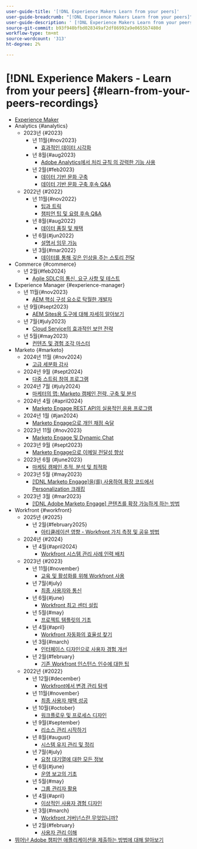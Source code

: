 ```yaml
---
user-guide-title: '[!DNL Experience Makers Learn from your peers]'
user-guide-breadcrumb: "[!DNL Experience Makers Learn from your peers]"
user-guide-description: ' [!DNL Experience Makers Learn from your peers]의 녹음/녹화 컬렉션'
source-git-commit: b93f940bfbd028349af2df86992a9e0655b7480d
workflow-type: tm+mt
source-wordcount: '313'
ht-degree: 2%

---
```



# [!DNL Experience Makers - Learn from your peers] {#learn-from-your-peers-recordings}

+ [Experience Maker](overview.md)
+ Analytics {#analytics}
   + 2023년 {#2023}
      + 년 11월{#nov2023}
         + [효과적인 데이터 시각화](analytics/nov2023/impactful-data-visualizations.md)
      + 년 8월{#aug2023}
         + [Adobe Analytics에서 처리 규칙 의 강력한 기능 사용](analytics/aug2023/processing-rules.md)
      + 년 2월{#feb2023}
         + [데이터 기반 문화 구축](analytics/feb2023/data-driven-culture.md)
         + [데이터 기반 문화 구축 후속 Q&amp;A](analytics/feb2023/data-driven-culture-q-and-a.md)
   + 2022년 {#2022}
      + 년 11월{#nov2022}
         + [팁과 트릭](analytics/nov2022/tips-and-tricks.md)
         + [챔피언 팁 및 요령 후속 Q&amp;A](analytics/nov2022/tips-and-tricks-q-and-a.md)
      + 년 8월{#aug2022}
         + [데이터 품질 및 채택](analytics/aug2022/data-quality.md)
      + 년 6월{#jun2022}
         + [설명서 임무 가능](analytics/june2022/mission-possible.md)
      + 년 3월{#mar2022}
         + [데이터를 통해 깊은 인상을 주는 스토리 전달](analytics/mar2022/stories-with-data.md)
+ Commerce {#commerce}
   + 년 2월{#feb2024}
      + [Agile SDLC의 통신, 요구 사항 및 테스트](commerce/2024/agile-sdlc.md)
+ Experience Manager {#experience-manager}
   + 년 11월{#nov2023}
      + [AEM 핵심 구성 요소로 탁월한 개발자](experience-manager/nov2023/core-components.md)
   + 년 9월{#sept2023}
      + [AEM Sites용 도구에 대해 자세히 알아보기](experience-manager/sept2023/aem-sites-tools.md)
   + 년 7월{#july2023}
      + [Cloud Service의 효과적인 보안 전략](experience-manager/july2023/effective-security-strategies-in-cloud-service.md)
   + 년 5월{#may2023}
      + [컨텐츠 및 경험 조각 마스터](experience-manager/may2023/mastering-content-and-experience-fragments.md)
+ Marketo {#marketo}
   + 2024년 11월 {#nov2024}
      + [고급 세분화 감사](marketo/nov2024/advanced-segmentation.md)
   + 2024년 9월 {#sept2024}
      + [다중 스트림 참여 프로그램](marketo/sept2024/multi-stream-engagement-programs.md)
   + 2024년 7월 {#july2024}
      + [마케터의 맵: Marketo 캠페인 전략, 구축 및 분석](marketo/july2024/marketers-map-marketo-campaigns.md)
   + 2024년 4월 {#april2024}
      + [Marketo Engage REST API의 실용적인 응용 프로그램](marketo/april2024/practical-applications-of-marketo-engage-rest-api.md)
   + 2024년 1월 {#jan2024}
      + [Marketo Engage으로 개인 채점 숙달](marketo/jan2024/person-scoring-mastery.md)
   + 2023년 11월 {#nov2023}
      + [Marketo Engage 및 Dynamic Chat](marketo/nov2023/dynamic-chat.md)
   + 2023년 9월 {#sept2023}
      + [Marketo Engage으로 이메일 전달성 향상](marketo/sept2023/email-deliverability.md)
   + 2023년 6월 {#june2023}
      + [마케팅 캠페인 추적, 분석 및 최적화](marketo/june2023/marketing-campaigns.md)
   + 2023년 5월 {#may2023}
      + [ [!DNL Marketo Engage]을(를) 사용하여 확장 코드에서 Personalization 크래킹](marketo/may2023/personalization-at-scale.md)
   + 2023년 3월 {#mar2023}
      + [ [!DNL Adobe Marketo Engage] 콘텐츠를 확장 가능하게 하는 방법](marketo/mar2023/templates-tokens-teamwork.md)
+ Workfront {#workfront}
   + 2025년 {#2025}
      + 년 2월{#february2025}
         + [아티큘레이션 영향 - Workfront 가치 측정 및 공유 방법](workfront/2025/how-to-measure-and-share-workfront-value.md)
   + 2024년 {#2024}
      + 년 4월{#april2024}
         + [Workfront 시스템 관리 사례 인력 배치](workfront/2024/04/staffing-your-workfront-system-admin-practice.md)
   + 2023년 {#2023}
      + 년 11월{#november}
         + [교육 및 활성화를 위해 Workfront 사용](workfront/2023/11/using-workfront-for-training-and-enablement.md)
      + 년 7월{#july}
         + [최종 사용자와 통신](workfront/2023/07/communicating-with-end-users.md)
      + 년 6월{#june}
         + [Workfront 최고 센터 설립](workfront/2023/06/establishing-a-workfront-center-of-excellence.md)
      + 년 5월{#may}
         + [프로젝트 템플릿의 기초](workfront/2023/05/foundations-of-project-templates.md)
      + 년 4월{#april}
         + [Workfront 자동화의 효율성 찾기](workfront/2023/04/finding-efficiencies-in-workfront-automation.md)
      + 년 3월{#march}
         + [인터페이스 디자인으로 사용자 경험 개선](workfront/2023/03/improving-user-experience-with-interface-design.md)
      + 년 2월{#february}
         + [기존 Workfront 인스턴스 인수에 대한 팁](workfront/2023/02/tips-for-taking-over-an-existing-workfront-instance.md)
   + 2022년 {#2022}
      + 년 12월{#december}
         + [Workfront에서 변경 관리 탐색](workfront/2022/12/navigating-change-management.md)
      + 년 11월{#november}
         + [최종 사용자 채택 성공](workfront/2022/11/successful-end-user-adoption.md)
      + 년 10월{#october}
         + [워크플로우 및 프로세스 디자인](workfront/2022/10/workflow-and-process-design.md)
      + 년 9월{#september}
         + [리소스 관리 시작하기](workfront/2022/09/getting-started-with-resource-management.md)
      + 년 8월{#august}
         + [시스템 유지 관리 및 정리](workfront/2022/08/system-maintenance-and-cleanup.md)
      + 년 7월{#july}
         + [요청 대기열에 대한 모든 정보](workfront/2022/07/all-about-request-queues.md)
      + 년 6월{#june}
         + [운영 보고의 기초](workfront/2022/06/foundations-of-operational-reporting.md)
      + 년 5월{#may}
         + [그룹 관리자 활용](workfront/2022/05/leveraging-the-group-admin.md)
      + 년 4월{#april}
         + [이상적인 사용자 경험 디자인](workfront/2022/04/designing-an-ideal-user-experience.md)
      + 년 3월{#march}
         + [Workfront 거버넌스란 무엇입니까?](workfront/2022/03/what-is-workfront-governance.md)
      + 년 2월{#february}
         + [사용자 관리 이해](workfront/2022/02/understanding-user-management.md)
+ [뛰어난 Adobe 챔피언 애플리케이션을 제출하는 방법에 대해 알아보기](./adobe-champion-application.md)
